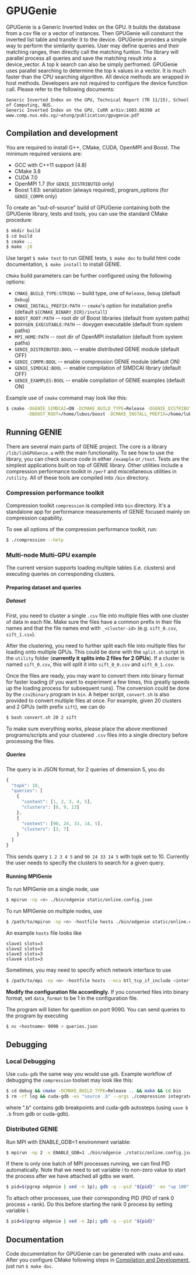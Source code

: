 # GPUGenie

GPUGenie is a Generic Inverted Index on the GPU. It builds the database from a csv file or a vector of instances. Then
GPUGenie will consturct the inverted list table and transfer it to the device. GPUGenie provides a simple way to
perform the similarity queries. User may define queries and their matching ranges, then directly call the matching
funtion. The library will parallel process all queries and save the matching result into a device_vector. A top k
search can also be simply perfromed. GPUGenie uses parallel searching to determine the top k values in a vector. It is
much faster than the CPU searching algorithm. All device methods are wrapped in host methods. Developers are not
required to configure the device function call. Please refer to the following documents:

```
Generic Inverted Index on the GPU, Technical Report (TR 11/15), School of Computing, NUS. 
Generic Inverted Index on the GPU, CoRR arXiv:1603.08390 at www.comp.nus.edu.sg/~atung/publication/gpugenie.pdf
```


## Compilation and development

You are required to install G++, CMake, CUDA, OpenMPI and Boost. The minimum required versions are:
- GCC with C++11 support (4.8)
- CMake 3.8
- CUDA 7.0
- OpenMPI 1.7 (for `GENIE_DISTRIBUTED` only)
- Boost 1.63: serialization (always required), program_options (for `GENIE_COMPR` only)

To create an "out-of-source" build of GPUGenie containing both the GPUGenie library, tests and tools, you can use the
standard CMake procedure:

```bash
$ mkdir build
$ cd build
$ cmake ..
$ make -j8
```
Use target `$ make test` to run GENIE tests, `$ make doc` to build html code documentation, `$ make install` to install GENIE.

`CMake` build parameters can be further configured using the following options:
- `CMAKE_BUILD_TYPE:STRING` -- build type, one of `Release`, `Debug` (default `Debug`)
- `CMAKE_INSTALL_PREFIX:PATH` -- `cmake`'s option for installation prefix (default `${CMAKE_BINARY_DIR}/install`)
- `BOOST_ROOT:PATH` -- root dir of Boost libraries (default from system paths)
- `DOXYGEN_EXECUTABLE:PATH` -- doxygen executable (default from system paths)
- `MPI_HOME:PATH` -- root dir of OpenMPI installation (default from system paths)
- `GENIE_DISTRIBUTED:BOOL` -- enable distributed GENIE module (default OFF)
- `GENIE_COMPR:BOOL` -- enable compression GENIE module (default ON)
- `GENIE_SIMDCAI:BOOL` -- enable compilation of SIMDCAI library (default OFF)
- `GENIE_EXAMPLES:BOOL` -- enable compilation of GENIE examples (default ON)

Example use of `cmake` command may look like this:
```bash
$ cmake -DGENIE_SIMDCAI=ON -DCMAKE_BUILD_TYPE=Release -DGENIE_DISTRIBUTED=ON -DGENIE_COMPR=ON \
        -DBOOST_ROOT=/home/lubos/boost -DCMAKE_INSTALL_PREFIX=/home/lubos/genie-install ..
```

## Running GENIE

There are several main parts of GENIE project. The core is a library `/lib/libGPUGenie.a` with the main functionality.
To see how to use the library, you can check source code in either `/example` or `/test`. Tests are the simplest
applications built on top of GENIE library. Other utilities include a compression performance toolkit in `/perf` and
miscellaneous utilities in `/utility`. All of these tools are compiled into `/bin` directory.


### Compression performance toolkit


Compression toolkit `compression` is compiled into `bin` directory. It's a standalone app for performance measurements
of GENIE focused mainly on compression capability.

To see all options of the compression performance toolkit, run:
```bash
$ ./compression --help
```


### Multi-node Multi-GPU example

The current version supports loading multiple tables (i.e. clusters) and
executing queries on corresponding clusters.

#### Preparing dataset and queries

##### Dataset

First, you need to cluster a single `.csv` file into multiple files with
one cluster of data in each file. Make sure the files have a common prefix
in their file names and that the file names end with `_<cluster-id>`
(e.g. `sift_0.csv`, `sift_1.csv`).

After the clustering, you need to further split each file into multiple
files for loading onto multiple GPUs. This could be done with the `split.sh`
script in the `utility` folder (**currently it splits into 2 files for 2 GPUs**).
If a cluster is named `sift_0.csv`, this will split it into `sift_0_0.csv`
and `sift_0_1.csv`.

Once the files are ready, you may want to convert them into binary format
for faster loading (if you want to experiment a few times, this greatly
speeds up the loading process for subsequent runs). The conversion could
be done by the `csv2binary` program in `bin`. A helper script, `convert.sh`
is also provided to convert multiple files at once. For example, given 20
clusters and 2 GPUs (with prefix `sift`), we can do

```bash
$ bash convert.sh 20 2 sift
```

To make sure everything works, please place the above mentioned programs/scripts
and your clustered `.csv` files into a single directory before processing the files.

##### Queries

The query is in JSON format, for 2 queries of dimension 5, you do

```javascript
{
  "topk": 10,
  "queries": [
    {
      "content": [1, 2, 3, 4, 5],
      "clusters": [0, 9, 13]
    },
    {
      "content": [90, 24, 33, 14, 5],
      "clusters": [3, 7]
    }
  ]
}
```

This sends query `1 2 3 4 5` and `90 24 33 14 5` with topk set to 10.
Currently the user needs to specify the clusters to search for a
given query.

#### Running MPIGenie

To run MPIGenie on a single node, use

```bash
$ mpirun -np <n> ./bin/odgenie static/online.config.json
```

To run MPIGenie on multiple nodes, use

```bash
$ /path/to/mpirun -np <n> -hostfile hosts ./bin/odgenie static/online.config.json
```

An example `hosts` file looks like

```
slave1 slots=3
slave2 slots=3
slave3 slots=3
slave4 slots=3
```

Sometimes, you may need to specify which network interface to use

```bash
$ /path/to/mpi -np <n> -hostfile hosts --mca btl_tcp_if_include <interface> ./bin/odgenie static/online.config.json
```

**Modify the configuration file accordingly.** If you converted files into
binary format, set `data_format` to be 1 in the configuration file.

The program will listen for question on port 9090. You can send queries
to the program by executing

```bash
$ nc <hostname> 9090 < queries.json
```



## Debugging


### Local Debugging

Use `cuda-gdb` the same way you would use `gdb`. Example workflow of debugging the `compression` toolset may look like
this:

``` bash
$ cd debug && cmake -DCMAKE_BUILD_TYPE=Release .. && make && cd bin
$ rm -rf log && cuda-gdb -ex "source .b" --args ./compression integrated /home/lubos/data/adult.csv all
```
where ".b" contains gdb breakpoints and cuda-gdb autosteps (using `save b .b` from gdb or cuda-gdb).


### Distributed GENIE

Run MPI with ENABLE_GDB=1 environment variable:

```bash
$ mpirun -np 2 -x ENABLE_GDB=1 ./bin/odgenie ./static/online.config.json
```

If there is only one batch of MPI processes running, we can find PID automatically. Note that we need to set variable i
to non-zero value to start the process after we have attached all gdbs we want.

```bash
$ pid=$(pgrep odgenie | sed -n 1p); gdb -q --pid "${pid}" -ex "up 100" -ex "down 1" -ex "set variable gdb_attached=1" -ex "continue"
```

To attach other processes, use their corresponding PID (PID of rank 0 process + rank). Do this before starting the rank
0 process by setting variable i.

```bash
$ pid=$(pgrep odgenie | sed -n 2p); gdb -q --pid "${pid}"
```


## Documentation

Code documentation for GPUGenie can be generated with `cmake` and `make`. After you configure CMake following steps in
[Compilation and Development](#compilation-and-development), just run `$ make doc`.
